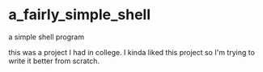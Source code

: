 # a_fairly_simple_shell
a simple shell program


this was a project I had in college. I kinda liked this project so I'm trying to write it better from scratch.
